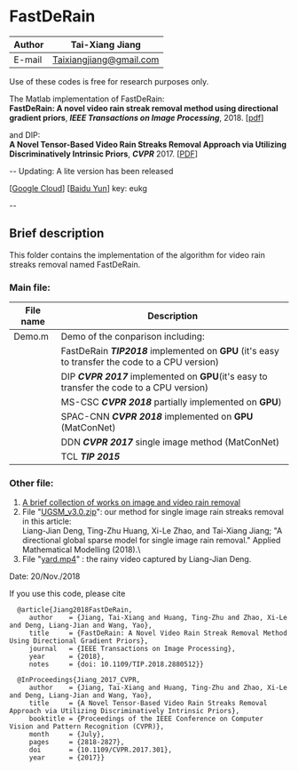 FastDeRain
==
|Author|Tai-Xiang Jiang|
|---|---
|E-mail|Taixiangjiang@gmail.com

Use of these codes is free for research purposes only.

The Matlab implementation of FastDeRain:\
**FastDeRain: A novel video rain streak removal method using directional gradient priors**, ***IEEE Transactions on Image Processing***, 2018. [[pdf](https://ieeexplore.ieee.org/document/8531762/)]

and DIP:\
**A Novel Tensor-Based Video Rain Streaks Removal Approach via Utilizing Discriminatively Intrinsic Priors**, ***CVPR*** 2017. [[PDF](http://openaccess.thecvf.com/content_cvpr_2017/papers/Jiang_A_Novel_Tensor-Based_CVPR_2017_paper.pdf)]

--
Updating: A lite version has been released

[[Google Cloud](https://drive.google.com/file/d/1_m4oaNY0i7uOCJAIKgI0MkMWVExEwQyo/view?usp=sharing)]  [[Baidu Yun](https://pan.baidu.com/s/1Oa9wUh0eGif4_RYjU7NcoQ)] key: eukg

--

Brief description
--

This folder contains the implementation of the algorithm for video rain streaks removal named FastDeRain.

### Main file:
|File name|Description|
|---|---|
|Demo.m|Demo of the conparison including:|
||FastDeRain ***TIP2018*** implemented on **GPU** (it's easy to transfer the code to a CPU version)|
|| DIP ***CVPR 2017*** implemented on **GPU**(it's easy to transfer the code to a CPU version)|
|| MS-CSC ***CVPR 2018*** partially implemented on **GPU**) |
|| SPAC-CNN ***CVPR 2018*** implemented on **GPU** (MatConNet)|
|| DDN ***CVPR 2017*** single image method (MatConNet) |
|| TCL ***TIP 2015***|

### Other file:
1. [A brief collection of works on image and video rain removal](https://github.com/TaiXiangJiang/FastDeRain/blob/master/state-of-the-art%20deraining%20methods.md)
2. File "[UGSM_v3.0.zip](https://github.com/TaiXiangJiang/FastDeRain/blob/master/UGSM_v2.0.zip)": our method for single image rain streaks removal in this article:\
Liang-Jian Deng, Ting-Zhu Huang, Xi-Le Zhao, and Tai-Xiang Jiang; "A directional global sparse model for single image rain removal." Applied Mathematical Modelling (2018).\
3. File "[yard.mp4](https://github.com/TaiXiangJiang/FastDeRain/blob/local/yard.mp4)" : the rainy video captured by Liang-Jian Deng.



Date: 20/Nov./2018




If you use this code, please cite

      @article{Jiang2018FastDeRain,
         author    = {Jiang, Tai-Xiang and Huang, Ting-Zhu and Zhao, Xi-Le and Deng, Liang-Jian and Wang, Yao},
         title     = {FastDeRain: A Novel Video Rain Streak Removal Method Using Directional Gradient Priors},
         journal   = {IEEE Transactions on Image Processing},
         year      = {2018},
         notes     = {doi: 10.1109/TIP.2018.2880512}}

      @InProceedings{Jiang_2017_CVPR,
         author    = {Jiang, Tai-Xiang and Huang, Ting-Zhu and Zhao, Xi-Le and Deng, Liang-Jian and Wang, Yao},
         title     = {A Novel Tensor-Based Video Rain Streaks Removal Approach via Utilizing Discriminatively Intrinsic Priors},
         booktitle = {Proceedings of the IEEE Conference on Computer Vision and Pattern Recognition (CVPR)},
         month     = {July},
         pages     = {2818-2827},
         doi       = {10.1109/CVPR.2017.301},
         year      = {2017}}

